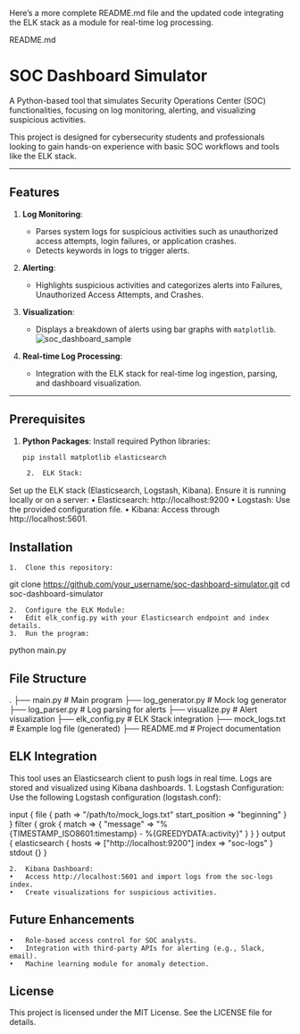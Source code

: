 Here’s a more complete README.md file and the updated code integrating the ELK stack as a module for real-time log processing.

README.md

# SOC Dashboard Simulator

A Python-based tool that simulates Security Operations Center (SOC) functionalities, focusing on log monitoring, alerting, and visualizing suspicious activities.

This project is designed for cybersecurity students and professionals looking to gain hands-on experience with basic SOC workflows and tools like the ELK stack.

---

## Features

1. **Log Monitoring**:
   - Parses system logs for suspicious activities such as unauthorized access attempts, login failures, or application crashes.
   - Detects keywords in logs to trigger alerts.

2. **Alerting**:
   - Highlights suspicious activities and categorizes alerts into Failures, Unauthorized Access Attempts, and Crashes.

3. **Visualization**:
   - Displays a breakdown of alerts using bar graphs with `matplotlib`.
![soc_dashboard_sample](https://github.com/user-attachments/assets/0abb427f-14aa-4296-901d-a75182b95d67)


4. **Real-time Log Processing**:
   - Integration with the ELK stack for real-time log ingestion, parsing, and dashboard visualization.

---

## Prerequisites

1. **Python Packages**:
   Install required Python libraries:
   ```bash
   pip install matplotlib elasticsearch

	2.	ELK Stack:
Set up the ELK stack (Elasticsearch, Logstash, Kibana). Ensure it is running locally or on a server:
	•	Elasticsearch: http://localhost:9200
	•	Logstash: Use the provided configuration file.
	•	Kibana: Access through http://localhost:5601.

## Installation
	1.	Clone this repository:

git clone https://github.com/your_username/soc-dashboard-simulator.git
cd soc-dashboard-simulator


	2.	Configure the ELK Module:
	•	Edit elk_config.py with your Elasticsearch endpoint and index details.
	3.	Run the program:

python main.py

## File Structure

.
├── main.py            # Main program
├── log_generator.py   # Mock log generator
├── log_parser.py      # Log parsing for alerts
├── visualize.py       # Alert visualization
├── elk_config.py      # ELK Stack integration
├── mock_logs.txt      # Example log file (generated)
├── README.md          # Project documentation

## ELK Integration

This tool uses an Elasticsearch client to push logs in real time. Logs are stored and visualized using Kibana dashboards.
	1.	Logstash Configuration:
Use the following Logstash configuration (logstash.conf):

input {
    file {
        path => "/path/to/mock_logs.txt"
        start_position => "beginning"
    }
}
filter {
    grok {
        match => { "message" => "%{TIMESTAMP_ISO8601:timestamp} - %{GREEDYDATA:activity}" }
    }
}
output {
    elasticsearch {
        hosts => ["http://localhost:9200"]
        index => "soc-logs"
    }
    stdout {}
}


	2.	Kibana Dashboard:
	•	Access http://localhost:5601 and import logs from the soc-logs index.
	•	Create visualizations for suspicious activities.

## Future Enhancements
	•	Role-based access control for SOC analysts.
	•	Integration with third-party APIs for alerting (e.g., Slack, email).
	•	Machine learning module for anomaly detection.

## License

This project is licensed under the MIT License. See the LICENSE file for details.


